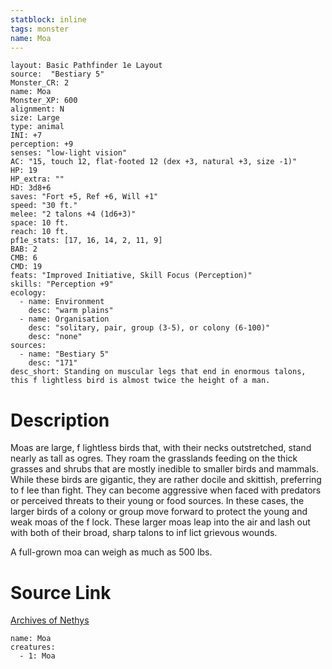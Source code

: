 ```yaml
---
statblock: inline
tags: monster
name: Moa
---
```

```statblock
layout: Basic Pathfinder 1e Layout
source:  "Bestiary 5"
Monster_CR: 2
name: Moa
Monster_XP: 600
alignment: N
size: Large
type: animal
INI: +7
perception: +9
senses: "low-light vision"
AC: "15, touch 12, flat-footed 12 (dex +3, natural +3, size -1)"
HP: 19
HP_extra: ""
HD: 3d8+6
saves: "Fort +5, Ref +6, Will +1"
speed: "30 ft."
melee: "2 talons +4 (1d6+3)"
space: 10 ft.
reach: 10 ft.
pf1e_stats: [17, 16, 14, 2, 11, 9]
BAB: 2
CMB: 6
CMD: 19
feats: "Improved Initiative, Skill Focus (Perception)"
skills: "Perception +9"
ecology:
  - name: Environment
    desc: "warm plains"
  - name: Organisation
    desc: "solitary, pair, group (3-5), or colony (6-100)"
    desc: "none"
sources:
  - name: "Bestiary 5"
    desc: "171"
desc_short: Standing on muscular legs that end in enormous talons, this f lightless bird is almost twice the height of a man.
```
# Description
Moas are large, f lightless birds that, with their necks outstretched, stand nearly as tall as ogres. They roam the grasslands feeding on the thick grasses and shrubs that are mostly inedible to smaller birds and mammals. While these birds are gigantic, they are rather docile and skittish, preferring to f lee than fight. They can become aggressive when faced with predators or perceived threats to their young or food sources. In these cases, the larger birds of a colony or group move forward to protect the young and weak moas of the f lock. These larger moas leap into the air and lash out with both of their broad, sharp talons to inf lict grievous wounds.

 A full-grown moa can weigh as much as 500 lbs.
# Source Link
[Archives of Nethys](https://aonprd.com/MonsterDisplay.aspx?ItemName=Moa)
```encounter-table
name: Moa
creatures:
  - 1: Moa
```
